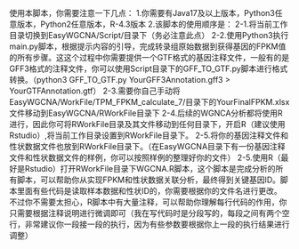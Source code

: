 使用本脚本，你需要注意一下几点：
1.你需要有Java17及以上版本，Python3任意版本，Python2任意版本，R-4.3版本
2.该脚本的使用顺序是：
	2-1.将当前工作目录切换到EasyWGCNA/Script/目录下（务必注意此点）
	2-2.使用Python3执行main.py脚本，根据提示内容的引导，完成转录组原始数据到获得基因的FPKM值的所有步骤。这这个过程中你需要提供一个GTF格式的基因注释文件，一般有的是GFF3格式的注释文件，你可以使用Script目录下的GFF_TO_GTF.py脚本进行格式转换。（python3 GFF_TO_GTF.py YourGFF3Annotation.gff3 > YourGTFAnnotation.gtf）
	2-3.需要你自己手动将EasyWGCNA/WorkFile/TPM_FPKM_calculate_7/目录下的YourFinalFPKM.xlsx文件移动到EasyWGCNA/RWorkFile目录下
	2-4.后续的WGNCA分析都将使用R进行，因此你可将RWorkFile目录及其文件移动到任何目录下，开启R（建议使用Rstudio）,将当前工作目录设置到RWorkFile目录下。
	2-5.将你的基因注释文件和性状数据文件也放到RWorkFile目录下。（在EasyWGCNA目录下有一份基因注释文件和性状数据文件的样例，你可以按照样例的整理好你的文件）
	2-5.使用R（最好是Rstudio）打开RWorkFile目录下WGCNA.R脚本，这个脚本是完成分析的所有脚本，可以帮助你从实现FPKM和性状数据关联分析，最终得到关键基因ID。脚本里面有些代码是读取样本数据和性状ID的，你需要根据你的文件名进行更改。
		不过你不需要太担心，R脚本中有大量注释，可以帮助你理解每行代码的作用，你只需要根据注释说明进行微调即可（我在写代码时是分段写的，每段之间有两个空行，非常建议你一段接一段的执行，因为有些参数要根据你上一段的执行结果进行调整）
